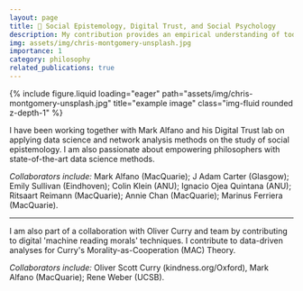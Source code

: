 ```yaml
---
layout: page
title: 🤝 Social Epistemology, Digital Trust, and Social Psychology
description: My contribution provides an empirical understanding of today's social media landscape through the lens of social epistemology.
img: assets/img/chris-montgomery-unsplash.jpg
importance: 1
category: philosophy
related_publications: true
---
```



<div class="row">
    <div class="col-sm mt-3 mt-md-0">
        {% include figure.liquid loading="eager" path="assets/img/chris-montgomery-unsplash.jpg" title="example image" class="img-fluid rounded z-depth-1" %}
    </div>
</div>

I have been working together with Mark Alfano and his Digital Trust lab on applying data science and network analysis methods on the study of social epistemology. I am also passionate about empowering philosophers with state-of-the-art data science methods.

*Collaborators include:* Mark Alfano (MacQuarie); J Adam Carter (Glasgow); Emily Sullivan (Eindhoven); Colin Klein (ANU); Ignacio Ojea Quintana (ANU); Ritsaart Reimann (MacQuarie); Annie Chan (MacQuarie); Marinus Ferriera (MacQuarie).

<hr/>

I am also part of a collaboration with Oliver Curry and team by contributing to digital 'machine reading morals' techniques. I contribute to data-driven analyses for Curry's Morality-as-Cooperation (MAC) Theory.

*Collaborators include:* Oliver Scott Curry (kindness.org/Oxford), Mark Alfano (MacQuarie); Rene Weber (UCSB). 
